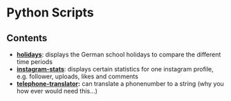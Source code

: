 # Python Scripts

## Contents

- **[holidays](https://github.com/tim0-12432/python-tools/blob/main/holidays.py)**:
    displays the German school holidays to compare the different time periods
- **[instagram-stats](https://github.com/tim0-12432/python-tools/blob/main/instagram-stats.py)**:
    displays certain statistics for one instagram profile, e.g. follower, uploads, likes and comments
- **[telephone-translator](https://github.com/tim0-12432/python-tools/tree/main/telephone-translator):**
    can translate a phonenumber to a string (why you how ever would need this...)
